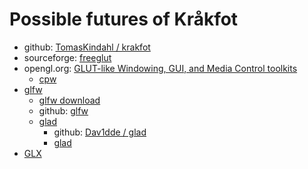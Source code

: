 # Possible futures of Kråkfot

- github: [TomasKindahl / krakfot](https://github.com/TomasKindahl/krakfot)
- sourceforge: [freeglut](http://freeglut.sourceforge.net/docs/api.php#Display)
- opengl.org: [GLUT-like Windowing, GUI, and Media Control toolkits](https://www.opengl.org/resources/libraries/windowtoolkits/)
    - [cpw](http://mathies.com/cpw/download.html)
- [glfw](https://www.glfw.org/docs/latest/index.html)
    - [glfw download](https://www.glfw.org/download.html)
    - github: [glfw](https://github.com/glfw/glfw)
    - [glad](https://glad.dav1d.de/)
        - github: [Dav1dde / glad](https://github.com/Dav1dde/glad)
        - [glad](https://gen.glad.sh/)
- [GLX](https://en.wikipedia.org/wiki/GLX)

